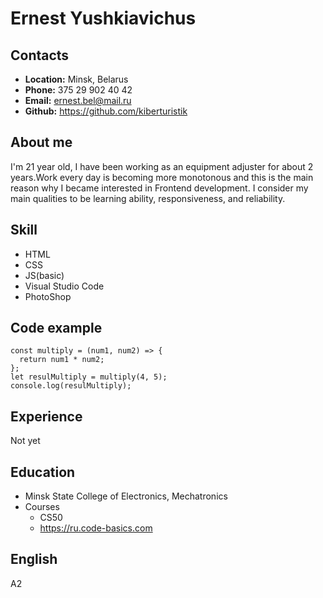 
# Ernest Yushkiavichus

## Contacts
* **Location:** Minsk, Belarus
* **Phone:** 375 29 902 40 42
* **Email:** ernest.bel@mail.ru
* **Github:** https://github.com/kiberturistik
## About me
I'm 21 year old, I have been working as an equipment adjuster for about 2 years.Work every day is becoming more monotonous and this is the main reason why I became interested in Frontend development. 
I consider my main qualities to be learning ability, responsiveness, and reliability.
## Skill
* HTML
* CSS
* JS(basic)
* Visual Studio Code
* PhotoShop
## Code example
```
const multiply = (num1, num2) => {
  return num1 * num2;
};
let resulMultiply = multiply(4, 5);
console.log(resulMultiply);
```
## Experience
Not yet
## Education
* Minsk State College of Electronics, 
Mechatronics
* Courses
   - CS50
   - https://ru.code-basics.com
 ## English
 A2
